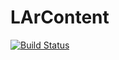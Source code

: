 # LArContent
[![Build Status](https://travis-ci.org/pandorapfa/LArContent.svg?branch=master)](https://travis-ci.org/pandorapfa/LArContent)
